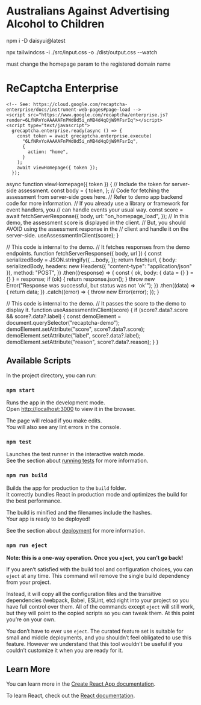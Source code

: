 # Australians Against Advertising Alcohol to Children


npm i -D daisyui@latest


npx tailwindcss -i ./src/input.css -o ./dist/output.css --watch


must change the homepage param to the registered domain name




# ReCaptcha Enterprise
<!-- ATTENTION: reCAPTCHA Example (Client Part 1 of 2) Starts -->
    <!-- See: https://cloud.google.com/recaptcha-enterprise/docs/instrument-web-pages#page-load -->
    <script src="https://www.google.com/recaptcha/enterprise.js?render=6LfNRvYoAAAAAFnPWd0d5i_nMB4d4qOjW9MFsrIq"></script>
    <script type="text/javascript">
      grecaptcha.enterprise.ready(async () => {
        const token = await grecaptcha.enterprise.execute(
          "6LfNRvYoAAAAAFnPWd0d5i_nMB4d4qOjW9MFsrIq",
          {
            action: "home",
          }
        );
        await viewHomepage({ token });
      });


 async function viewHomepage({ token }) {
        // Include the token for server-side assessment.
        const body = {
          token,
        };
        // Code for fetching the assessment from server-side goes here.
        // Refer to demo app backend code for more information.
        // If you already use a library or framework for event handlers, you 
        // can handle events your usual way.
        const score = await fetchServerResponse({
          body,
          url: "on_homepage_load",
        });
        // In this demo, the assessment score is displayed in the client.
        // But, you should AVOID using the assessment response in the
        // client and handle it on the server-side.
        useAssessmentInClient(score);
 }


// This code is internal to the demo.
// It fetches responses from the demo endpoints.
function fetchServerResponse({ body, url }) {
  const serializedBody = JSON.stringify({
    ...body,
  });
  return fetch(url, {
    body: serializedBody,
    headers: new Headers({ "content-type": "application/json" }),
    method: "POST",
  })
    .then((response) => {
      const { ok, body: { data = {} } = {} } = response;
      if (ok) {
        return response.json();
      }
      throw new Error("Response was successful, but status was not 'ok'");
    })
    .then((data) => {
      return data;
    })
    .catch((error) => {
      throw new Error(error);
    });
}

// This code is internal to the demo.
// It passes the score to the demo to display it.
function useAssessmentInClient(score) {
  if (score?.data?.score && score?.data?.label) {
    const demoElement = document.querySelector("recaptcha-demo");
    demoElement.setAttribute("score", score?.data?.score);
    demoElement.setAttribute("label", score?.data?.label);
    demoElement.setAttribute("reason", score?.data?.reason);
  }
}





## Available Scripts

In the project directory, you can run:

### `npm start`

Runs the app in the development mode.\
Open [http://localhost:3000](http://localhost:3000) to view it in the browser.

The page will reload if you make edits.\
You will also see any lint errors in the console.

### `npm test`

Launches the test runner in the interactive watch mode.\
See the section about [running tests](https://facebook.github.io/create-react-app/docs/running-tests) for more information.

### `npm run build`

Builds the app for production to the `build` folder.\
It correctly bundles React in production mode and optimizes the build for the best performance.

The build is minified and the filenames include the hashes.\
Your app is ready to be deployed!

See the section about [deployment](https://facebook.github.io/create-react-app/docs/deployment) for more information.

### `npm run eject`

**Note: this is a one-way operation. Once you `eject`, you can’t go back!**

If you aren’t satisfied with the build tool and configuration choices, you can `eject` at any time. This command will remove the single build dependency from your project.

Instead, it will copy all the configuration files and the transitive dependencies (webpack, Babel, ESLint, etc) right into your project so you have full control over them. All of the commands except `eject` will still work, but they will point to the copied scripts so you can tweak them. At this point you’re on your own.

You don’t have to ever use `eject`. The curated feature set is suitable for small and middle deployments, and you shouldn’t feel obligated to use this feature. However we understand that this tool wouldn’t be useful if you couldn’t customize it when you are ready for it.

## Learn More

You can learn more in the [Create React App documentation](https://facebook.github.io/create-react-app/docs/getting-started).

To learn React, check out the [React documentation](https://reactjs.org/).
